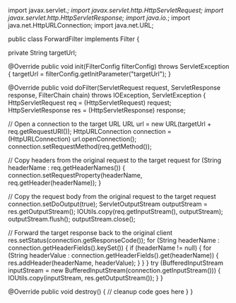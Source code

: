 import javax.servlet.*;
import javax.servlet.http.HttpServletRequest;
import javax.servlet.http.HttpServletResponse;
import java.io.*;
import java.net.HttpURLConnection;
import java.net.URL;

public class ForwardFilter implements Filter {

private String targetUrl;

@Override
public void init(FilterConfig filterConfig) throws ServletException {
targetUrl = filterConfig.getInitParameter("targetUrl");
}

@Override
public void doFilter(ServletRequest request, ServletResponse response, FilterChain chain) throws IOException, ServletException {
HttpServletRequest req = (HttpServletRequest) request;
HttpServletResponse res = (HttpServletResponse) response;

// Open a connection to the target URL
URL url = new URL(targetUrl + req.getRequestURI());
HttpURLConnection connection = (HttpURLConnection) url.openConnection();
connection.setRequestMethod(req.getMethod());

// Copy headers from the original request to the target request
for (String headerName : req.getHeaderNames()) {
connection.setRequestProperty(headerName, req.getHeader(headerName));
}

// Copy the request body from the original request to the target request
connection.setDoOutput(true);
ServletOutputStream outputStream = res.getOutputStream();
IOUtils.copy(req.getInputStream(), outputStream);
outputStream.flush();
outputStream.close();

// Forward the target response back to the original client
res.setStatus(connection.getResponseCode());
for (String headerName : connection.getHeaderFields().keySet()) {
if (headerName != null) {
for (String headerValue : connection.getHeaderFields().get(headerName)) {
res.addHeader(headerName, headerValue);
}
}
}
try (BufferedInputStream inputStream = new BufferedInputStream(connection.getInputStream())) {
IOUtils.copy(inputStream, res.getOutputStream());
}
}

@Override
public void destroy() {
// cleanup code goes here
}
}